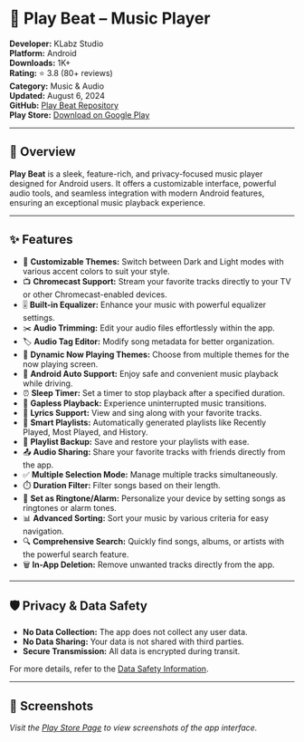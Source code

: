 # 🎵 Play Beat – Music Player

**Developer:** KLabz Studio  
**Platform:** Android  
**Downloads:** 1K+  
**Rating:** ⭐ 3.8 (80+ reviews)  
**Category:** Music & Audio  
**Updated:** August 6, 2024  
**GitHub:** [Play Beat Repository](https://github.com/PlayBeatMusicPlayer/Play_Beat)  
**Play Store:** [Download on Google Play](https://play.google.com/store/apps/details?id=com.knesarcreation.playbeat)

---

## 📱 Overview

**Play Beat** is a sleek, feature-rich, and privacy-focused music player designed for Android users. It offers a customizable interface, powerful audio tools, and seamless integration with modern Android features, ensuring an exceptional music playback experience.

---

## ✨ Features

- 🎨 **Customizable Themes:** Switch between Dark and Light modes with various accent colors to suit your style.
- 📺 **Chromecast Support:** Stream your favorite tracks directly to your TV or other Chromecast-enabled devices.
- 🎚️ **Built-in Equalizer:** Enhance your music with powerful equalizer settings.
- ✂️ **Audio Trimming:** Edit your audio files effortlessly within the app.
- 🏷️ **Audio Tag Editor:** Modify song metadata for better organization.
- 🎵 **Dynamic Now Playing Themes:** Choose from multiple themes for the now playing screen.
- 🚗 **Android Auto Support:** Enjoy safe and convenient music playback while driving.
- ⏰ **Sleep Timer:** Set a timer to stop playback after a specified duration.
- 🔄 **Gapless Playback:** Experience uninterrupted music transitions.
- 📝 **Lyrics Support:** View and sing along with your favorite tracks.
- 📂 **Smart Playlists:** Automatically generated playlists like Recently Played, Most Played, and History.
- 💾 **Playlist Backup:** Save and restore your playlists with ease.
- 📤 **Audio Sharing:** Share your favorite tracks with friends directly from the app.
- ✅ **Multiple Selection Mode:** Manage multiple tracks simultaneously.
- ⏱️ **Duration Filter:** Filter songs based on their length.
- 🔔 **Set as Ringtone/Alarm:** Personalize your device by setting songs as ringtones or alarm tones.
- 📊 **Advanced Sorting:** Sort your music by various criteria for easy navigation.
- 🔍 **Comprehensive Search:** Quickly find songs, albums, or artists with the powerful search feature.
- 🗑️ **In-App Deletion:** Remove unwanted tracks directly from the app.

---

## 🛡️ Privacy & Data Safety

- **No Data Collection:** The app does not collect any user data.
- **No Data Sharing:** Your data is not shared with third parties.
- **Secure Transmission:** All data is encrypted during transit.

For more details, refer to the [Data Safety Information](https://play.google.com/store/apps/datasafety?id=com.knesarcreation.playbeat).

---

## 📸 Screenshots

_Visit the [Play Store Page](https://play.google.com/store/apps/details?id=com.knesarcreation.playbeat) to view screenshots of the app interface._